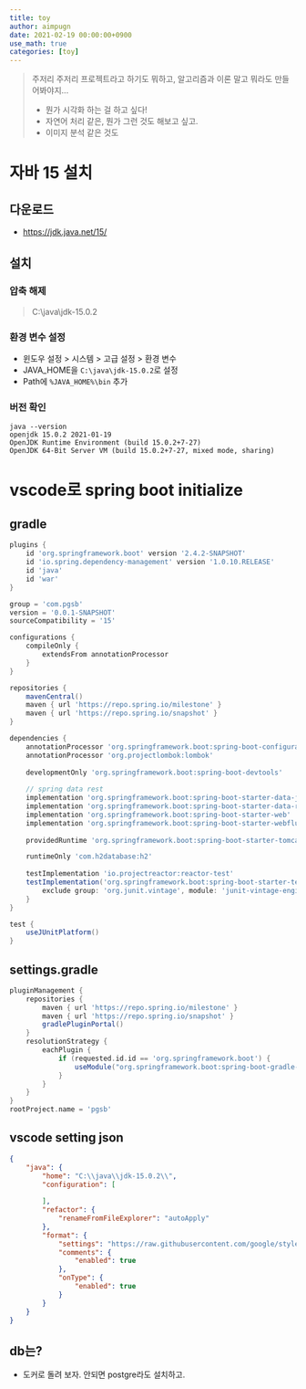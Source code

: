 ```yaml
---
title: toy
author: aimpugn
date: 2021-02-19 00:00:00+0900
use_math: true
categories: [toy]
---
```


> 주저리 주저리
> 프로젝트라고 하기도 뭐하고, 알고리즘과 이론 말고 뭐라도 만들어봐야지...
>
> - 뭔가 시각화 하는 걸 하고 싶다!
> - 자연어 처리 같은, 뭔가 그런 것도 해보고 싶고.
> - 이미지 분석 같은 것도

# 자바 15 설치

## 다운로드

- <https://jdk.java.net/15/>

## 설치

### 압축 해제

> C:\java\jdk-15.0.2

### 환경 변수 설정

- 윈도우 설정 > 시스템 > 고급 설정 > 환경 변수
- JAVA_HOME을 `C:\java\jdk-15.0.2`로 설정
- Path에 `%JAVA_HOME%\bin` 추가

### 버전 확인

```
java --version
openjdk 15.0.2 2021-01-19
OpenJDK Runtime Environment (build 15.0.2+7-27)
OpenJDK 64-Bit Server VM (build 15.0.2+7-27, mixed mode, sharing)
```

# vscode로 spring boot initialize

## gradle

```gradle
plugins {
    id 'org.springframework.boot' version '2.4.2-SNAPSHOT'
    id 'io.spring.dependency-management' version '1.0.10.RELEASE'
    id 'java'
    id 'war'
}

group = 'com.pgsb'
version = '0.0.1-SNAPSHOT'
sourceCompatibility = '15'

configurations {
    compileOnly {
        extendsFrom annotationProcessor
    }
}

repositories {
    mavenCentral()
    maven { url 'https://repo.spring.io/milestone' }
    maven { url 'https://repo.spring.io/snapshot' }
}

dependencies {
    annotationProcessor 'org.springframework.boot:spring-boot-configuration-processor'
    annotationProcessor 'org.projectlombok:lombok'
    
    developmentOnly 'org.springframework.boot:spring-boot-devtools'
    
    // spring data rest
    implementation 'org.springframework.boot:spring-boot-starter-data-jpa'
    implementation 'org.springframework.boot:spring-boot-starter-data-rest'
    implementation 'org.springframework.boot:spring-boot-starter-web'
    implementation 'org.springframework.boot:spring-boot-starter-webflux'
    
    providedRuntime 'org.springframework.boot:spring-boot-starter-tomcat'

    runtimeOnly 'com.h2database:h2'
    
    testImplementation 'io.projectreactor:reactor-test'
    testImplementation('org.springframework.boot:spring-boot-starter-test') {
        exclude group: 'org.junit.vintage', module: 'junit-vintage-engine'
    }
}

test {
    useJUnitPlatform()
}

```

## settings.gradle

```gradle
pluginManagement {
    repositories {
        maven { url 'https://repo.spring.io/milestone' }
        maven { url 'https://repo.spring.io/snapshot' }
        gradlePluginPortal()
    }
    resolutionStrategy {
        eachPlugin {
            if (requested.id.id == 'org.springframework.boot') {
                useModule("org.springframework.boot:spring-boot-gradle-plugin:${requested.version}")
            }
        }
    }
}
rootProject.name = 'pgsb'
```

## vscode setting json

```json
{
    "java": {
        "home": "C:\\java\\jdk-15.0.2\\",
        "configuration": [
            
        ],
        "refactor": {
            "renameFromFileExplorer": "autoApply"
        },
        "format": {
            "settings": "https://raw.githubusercontent.com/google/styleguide/gh-pages/eclipse-java-google-style.xml",
            "comments": {
                "enabled": true
            },
            "onType": {
                "enabled": true
            }
        }
    }
}
```

## db는?

- 도커로 돌려 보자. 안되면 postgre라도 설치하고.
